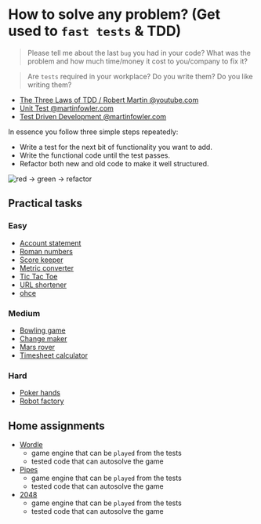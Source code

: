 # How to solve any problem? (Get used to `fast tests` & TDD)

> Please tell me about the last `bug` you had in your code? What was the problem and how much time/money it cost to you/company to fix it?

> Are `tests` required in your workplace? Do you write them? Do you like writing them?

- [The Three Laws of TDD / Robert Martin @youtube.com](https://www.youtube.com/watch?v=qkblc5WRn-U)
- [Unit Test @martinfowler.com](https://martinfowler.com/bliki/UnitTest.html)
- [Test Driven Development @martinfowler.com](https://martinfowler.com/bliki/TestDrivenDevelopment.html)

In essence you follow three simple steps repeatedly:

- Write a test for the next bit of functionality you want to add.
- Write the functional code until the test passes.
- Refactor both new and old code to make it well structured.

![red -> green -> refactor](./red-green-refactor.png)

## Practical tasks

### Easy

- [Account statement](./exercises/account-statement.md)
- [Roman numbers](./exercises/roman-numbers.md)
- [Score keeper](./exercises/score-keeper.md)
- [Metric converter](./exercises/metric-converter.md)
- [Tic Tac Toe](./exercises/tic-tac-toe.md)
- [URL shortener](./exercises/url-shortener.md)
- [ohce](./exercises/ohce.md)

### Medium

- [Bowling game](./exercises/bowling-game.md)
- [Change maker](./exercises/change-maker.md)
- [Mars rover](./exercises/mars-rover.md)
- [Timesheet calculator](./exercises/timesheet-calculator.md)

### Hard

- [Poker hands](./exercises/poker-hands.md)
- [Robot factory](./exercises/robot-factory.md)

## Home assignments

- [Wordle](https://www.nytimes.com/games/wordle/index.html)
  - game engine that can be `played` from the tests
  - tested code that can autosolve the game
- [Pipes](https://www.puzzle-pipes.com/)
  - game engine that can be `played` from the tests
  - tested code that can autosolve the game
- [2048](https://play2048.co/)
  - game engine that can be `played` from the tests
  - tested code that can autosolve the game
